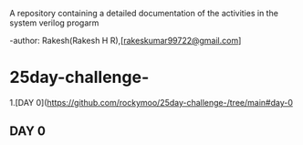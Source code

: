 A repository containing a detailed documentation of the activities in the system verilog progarm 

-author: Rakesh(Rakesh H R),[rakeskumar99722@gmail.com]

# 25day-challenge-
1.[DAY 0](https://github.com/rockymoo/25day-challenge-/tree/main#day-0

## DAY 0
